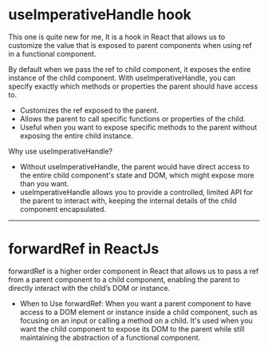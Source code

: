 # useImperativeHandle hook
This one is quite new for me,
It is a hook in React that allows us to customize the value that is exposed to parent components when using ref in a functional component.

By default when we pass the ref to child component, it exposes the entire instance of the child component. With useImperativeHandle, you can specify exactly which methods or properties the parent should have access to.


- Customizes the ref exposed to the parent.
- Allows the parent to call specific functions or properties of the child.
- Useful when you want to expose specific methods to the parent without exposing the entire child instance.

Why use useImperativeHandle?
- Without useImperativeHandle, the parent would have direct access to the entire child component's state and DOM, which might expose more than you want.
- useImperativeHandle allows you to provide a controlled, limited API for the parent to interact with, keeping the internal details of the child component encapsulated.

----------------------

# forwardRef in ReactJs

forwardRef is a higher order component in React that allows us to pass a ref from a parent component to a child component, enabling the parent to directly interact with the child’s DOM or instance.

- When to Use forwardRef:
When you want a parent component to have access to a DOM element or instance inside a child component, such as focusing on an input or calling a method on a child.
It's used when you want the child component to expose its DOM to the parent while still maintaining the abstraction of a functional component.